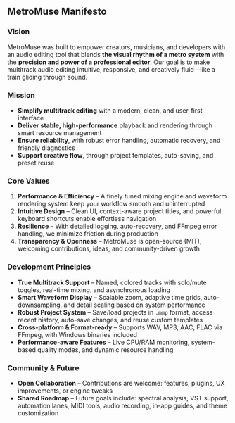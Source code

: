 ## MetroMuse Manifesto

### Vision

MetroMuse was built to empower creators, musicians, and developers with an audio editing tool that blends **the visual rhythm of a metro system** with the **precision and power of a professional editor**. Our goal is to make multitrack audio editing intuitive, responsive, and creatively fluid—like a train gliding through sound.

### Mission

- **Simplify multitrack editing** with a modern, clean, and user-first interface
- **Deliver stable, high-performance** playback and rendering through smart resource management
- **Ensure reliability**, with robust error handling, automatic recovery, and friendly diagnostics
- **Support creative flow**, through project templates, auto-saving, and preset reuse

### Core Values

1. **Performance & Efficiency** – A finely tuned mixing engine and waveform rendering system keep your workflow smooth and uninterrupted
2. **Intuitive Design** – Clean UI, context-aware project titles, and powerful keyboard shortcuts enable effortless navigation
3. **Resilience** – With detailed logging, auto-recovery, and FFmpeg error handling, we minimize friction during production
4. **Transparency & Openness** – MetroMuse is open-source (MIT), welcoming contributions, ideas, and community-driven growth

### Development Principles

- **True Multitrack Support** – Named, colored tracks with solo/mute toggles, real-time mixing, and asynchronous loading
- **Smart Waveform Display** – Scalable zoom, adaptive time grids, auto-downsampling, and detail scaling based on system performance
- **Robust Project System** – Save/load projects in `.mmp` format, access recent history, auto-save changes, and reuse custom templates
- **Cross-platform & Format-ready** – Supports WAV, MP3, AAC, FLAC via FFmpeg, with Windows binaries included
- **Performance-aware Features** – Live CPU/RAM monitoring, system-based quality modes, and dynamic resource handling

### Community & Future

- **Open Collaboration** – Contributions are welcome: features, plugins, UX improvements, or engine tweaks
- **Shared Roadmap** – Future goals include: spectral analysis, VST support, automation lanes, MIDI tools, audio recording, in-app guides, and theme customization
